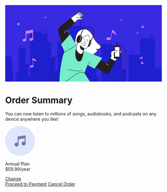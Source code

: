 <!DOCTYPE html>
<html lang="en-US">
<head>
  <meta charset="utf-8">
  <meta name="viewport" content="width=device-width, initial-scale=1">
  <title>Order Summary</title>

  <link rel="icon" type="image/png" sizes="32x32" href="./images/favicon-32x32.png">
  <!-- Fonts -->
  <link rel="preconnect" href="https://fonts.googleapis.com">
  <link rel="preconnect" href="https://fonts.gstatic.com" crossorigin>
  <link href="https://fonts.googleapis.com/css2?family=Red+Hat+Display:wght@500;700;900&display=swap" rel="stylesheet"> 

  <link rel="stylesheet" href="styles.css">
</head>
<body>
  <main class="wrapper">
    <div class="hero">
      <img src="images/illustration-hero.svg" alt="">
    </div>
    <div class="order-summary">
      <h1>Order Summary</h1>
      <p>You can now listen to millions of songs, audiobooks, and podcasts on any device anywhere you like!</p>
      <div class="plan">
        <img src="images/icon-music.svg" alt="">
        <p>
          Annual Plan <br> 
          $59.99/year
        </p>
        <a href="#">Change</a>
      </div>
      <a href="#" class="proceed-btn">Proceed to Payment</a>
      <a href="#" class="cancel">Cancel Order</a>
    </div>
  </main>
</body>
</html>
